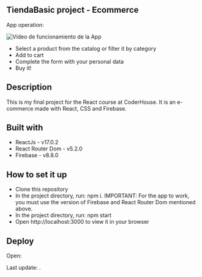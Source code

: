 ## TiendaBasic project - Ecommerce
App operation:

![Video de funcionamiento de la App](https://media.giphy.com/media/SC70j0ZF23MtuBSIdw/giphy.gif)


- Select a product from the catalog or filter it by category
- Add to cart
- Complete the form with your personal data
- Buy it!

## Description
This is my final project for the React course at CoderHouse. It is an e-commerce made with React, CSS and Firebase.

## Built with
- ReactJs - v17.0.2
- React Router Dom - v5.2.0
- Firebase - v8.8.0

## How to set it up
- Clone this repository
- In the project directory, run: npm i. IMPORTANT: For the app to work, you must use the version of Firebase and React Router Dom mentioned above.
- In the project directory, run: npm start
- Open http://localhost:3000 to view it in your browser

## Deploy
Open: 

Last update: .

